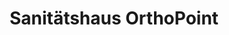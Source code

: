 ---
title: "Sanitätshaus OrthoPoint"
url: /lauf-a-d-pegnitz/sanitaetshaus-orthopoint/
shop: Sanitätshaus
---